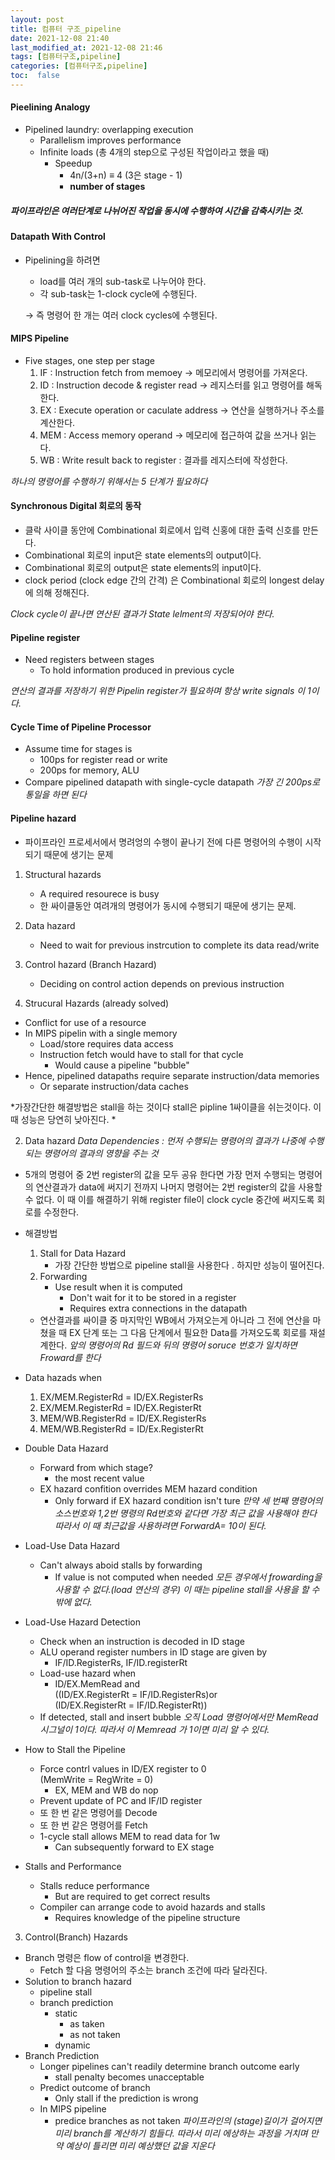 ```yaml
---
layout: post
title: 컴퓨터 구조_pipeline
date: 2021-12-08 21:40 
last_modified_at: 2021-12-08 21:46
tags: [컴퓨터구조,pipeline]
categories: [컴퓨터구조,pipeline]
toc:  false
---
```


#### Pieelining Analogy
* Pipelined laundry: overlapping execution
    * Parallelism improves performance
    * Infinite loads (총 4개의 step으로 구성된 작업이라고 했을 때)
        * Speedup
            * 4n/(3+n) ≡ 4 (3은 stage - 1)
            * **number of stages** 
##### 파이프라인은 여러단계로 나뉘어진 작업을 동시에 수행하여 시간을 감축시키는 것.

#### Datapath With Control
* Pipelining을 하려면
    * load를 여러 개의 sub-task로 나누어야 한다.
    * 각 sub-task는 1-clock cycle에 수행된다.  


    → 즉 명령어 한 개는 여러 clock cycles에 수행된다.

#### MIPS Pipeline
* Five stages, one step per stage
    1. IF : Instruction fetch from memoey → 메모리에서 명령어를 가져온다.
    2. ID : Instruction decode & register read → 레지스터를 읽고 명령어를 해독한다.
    3. EX : Execute operation or caculate address → 연산을 실행하거나 주소를 계산한다.
    4. MEM : Access memory operand → 메모리에 접근하여 값을 쓰거나 읽는다.
    5. WB : Write result back to register : 결과를 레지스터에 작성한다.  

*_하나의 명령어를 수행하기 위해서는 5 단계가 필요하다_*

#### Synchronous Digital 회로의 동작
* 클락 사이클 동안에 Combinational 회로에서 입력 신홍에 대한 출력 신호를 만든다.
* Combinational 회로의 input은 state elements의 output이다.
* Combinational 회로의 output은 state elements의 input이다.
* clock period (clock edge 간의 간격) 은 Combinational 회로의 longest delay에 의해 정해진다.

*Clock cycle이 끝나면 연산된 결과가 State lelment의 저장되어야 한다.*

#### Pipeline register
* Need registers between stages
    * To hold information produced in previous cycle  

*연산의 결과를 저장하기 위한 Pipelin register가 필요하며 항상 write signals 이 1이다.*

#### Cycle Time of Pipeline Processor 
* Assume time for stages is
    * 100ps for register read or write
    * 200ps for memory, ALU
* Compare pipelined datapath with single-cycle datapath
*가장 긴 200ps로 통일을 하면 된다*

#### Pipeline hazard
* 파이프라인 프로세서에서 명려엉의 수행이 끝나기 전에 다른 명령어의 수행이 시작되기 때문에 생기는 문제
1. Structural hazards
    * A required resourece is busy
    * 한 싸이클동안 여려개의 명령어가 동시에 수행되기 때문에 생기는 문제.
2. Data hazard
    * Need to wait for previous instrcution to complete its data read/write
3. Control hazard (Branch Hazard)
    * Deciding on control action depends on previous instruction

1. Strucural Hazards (already solved)
* Conflict for use of a resource
* In MIPS pipelin with a single memory
    * Load/store requires data access
    * Instruction fetch would have to stall for that cycle 
        * Would cause a pipeline "bubble"
* Hence, pipelined datapaths require separate instruction/data memories
    * Or separate instruction/data caches  

*가장간단한 해결방법은 stall을 하는 것이다 stall은 pipline 1싸이클을 쉬는것이다. 이 때 성능은 당연히 낮아진다.  *

2. Data hazard
*Data Dependencies : 먼저 수행되는 명령어의 결과가 나중에 수행되는 명령어의 결과의 영향을 주는 것*
* 5개의 명령어 중 2번 register의 값을 모두 공유 한다면 가장 먼저 수행되는 명령어의 연산결과가 data에 써지기 전까지 나머지 명령어는 2번 register의 값을 사용할 수 없다. 이 때 이를 해결하기 위해 register file이 clock cycle 중간에 써지도록 회로를 수정한다.  
* 해결방법 
     1. Stall for Data Hazard 
        * 가장 간단한 방법으로 pipeline stall을 사용한다 . 하지만 성능이 떨어진다.
    2. Forwarding
        * Use result when it is computed
            * Don't wait for it to be stored in a register
            * Requires extra connections in the datapath 
    * 연산결과를 싸이클 중 마지막인 WB에서 가져오는게 아니라 그 전에 연산을 마쳤을 때 EX 단계 또는 그 다음 단계에서 필요한 Data를 가져오도록 회로를 재설계한다.
*앞의 명령어의 Rd 필드와 뒤의 명령어 soruce 번호가 일치하면 Froward를 한다*

* Data hazads when 
    1. EX/MEM.RegisterRd = ID/EX.RegisterRs
    2. EX/MEM.RegisterRd = ID/EX.RegisterRt
    3. MEM/WB.RegisterRd = ID/EX.RegisterRs
    4. MEM/WB.RegisterRd = ID/Ex.RegisterRt
* Double Data Hazard
    * Forward from which stage?
        * the most recent value
    * EX hazard confition overrides MEM hazard condition
        * Only forward if EX hazard condition isn't ture 
*만약 세 번째 명령어의 소스번호와 1,2번 명령의 Rd번호와 같다면 가장 최근 값을 사용해야 한다 따라서 이 때 최근값을 사용하려면 ForwardA= 10이 된다.*

* Load-Use Data Hazard
    * Can't always aboid stalls by forwarding
        * If value is not computed when needed
*모든 경우에서 frowarding을 사용할 수 없다.(load 연산의 경우) 이 때는 pipeline stall을 사용을 할 수 밖에 없다.*
* Load-Use Hazard Detection
    * Check when an instruction is decoded in ID stage
    * ALU operand register numbers in ID stage are given by
        * IF/ID.RegisterRs, IF/ID.registerRt
    * Load-use hazard when
        * ID/EX.MemRead and  
        ((ID/EX.RegisterRt = IF/ID.RegisterRs)or  
        (ID/EX.RegisterRt = IF/ID.RegisterRt))
    * If detected, stall and insert bubble 
*오직 Load 명령어에서만 MemRead 시그널이 1이다. 따라서 이 Memread 가 1이면 미리 알 수 있다.*

* How to Stall the Pipeline
    * Force contrl values in ID/EX register to 0  
    (MemWrite = RegWrite = 0)
        * EX, MEM and WB do nop 
    * Prevent update of PC and IF/ID register
     * 또 한 번 같은 명령어를 Decode
     * 또 한 번 같은 명령어를 Fetch
     * 1-cycle stall allows MEM to read data for 1w
        * Can subsequently forward to EX stage
* Stalls and Performance
    * Stalls reduce performance
        * But are required to get correct results
    * Compiler can arrange code to avoid hazards and stalls 
        * Requires knowledge of the pipeline structure

3. Control(Branch) Hazards
* Branch 명령은 flow of control을 변경한다.
    * Fetch 할 다음 명령어의 주소는 branch 조건에 따라 달라진다. 
* Solution to branch hazard
    * pipeline stall
    * branch prediction
        * static
            * as taken
            * as not taken
        * dynamic
* Branch Prediction
    * Longer pipelines can't readily determine branch outcome early
        * stall penalty becomes unacceptable
    * Predict outcome of branch
        * Only stall if the prediction is wrong
    * In MIPS pipeline
        * predice branches as not taken
*파이프라인의 (stage)길이가 걸어지면 미리 branch를 계산하기 힘들다. 따라서 미리 에상하는 과정을 거치며 만약 예상이 틀리면 미리 예상했던 값을 지운다*
